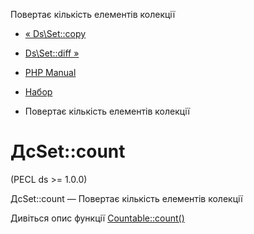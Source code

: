 Повертає кількість елементів колекції

-   [« Ds\\Set::copy](ds-set.copy.html)
    
-   [Ds\\Set::diff »](ds-set.diff.html)
    
-   [PHP Manual](index.html)
    
-   [Набор](class.ds-set.html)
    
-   Повертає кількість елементів колекції
    

# ДсSet::count

(PECL ds >= 1.0.0)

ДсSet::count — Повертає кількість елементів колекції

Дивіться опис функції [Countable::count()](countable.count.html)